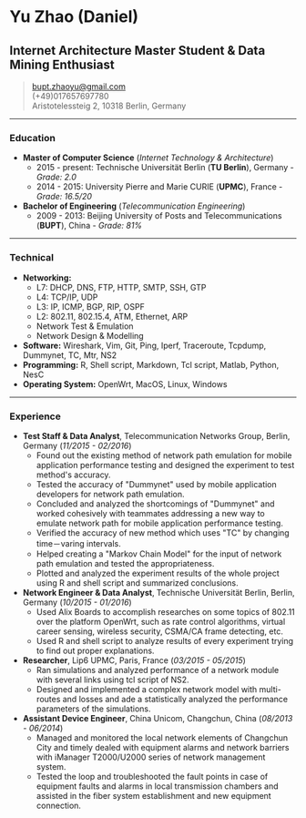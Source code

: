 # Yu Zhao (Daniel)  
## Internet Architecture Master Student & Data Mining Enthusiast  

> [bupt.zhaoyu@gmail.com](mailto:bupt.zhaoyu@gmail.com)  
> (+49)017657697780  
> Aristotelessteig 2, 10318 Berlin, Germany  

---

### Education  
- **Master of Computer Science** (*Internet Technology & Architecture*)  
	- 2015 - present: Technische Universität Berlin (**TU Berlin**), Germany - _Grade: 2.0_  
	- 2014 - 2015: University Pierre and Marie CURIE (**UPMC**), France - _Grade: 16.5/20_ 
- **Bachelor of Engineering** (*Telecommunication Engineering*)
	- 2009 - 2013: Beijing University of Posts and Telecommunications (**BUPT**), China - _Grade: 81%_  

---  

### Technical  
- **Networking:**
	- L7: DHCP, DNS, FTP, HTTP, SMTP, SSH, GTP  
	- L4: TCP/IP, UDP  
	- L3: IP, ICMP, BGP, RIP, OSPF  
	- L2: 802.11, 802.15.4, ATM, Ethernet, ARP 
	- Network Test & Emulation
	- Network Design & Modelling 
- **Software:** Wireshark, Vim, Git, Ping, Iperf, Traceroute, Tcpdump, Dummynet, TC, Mtr, NS2
- **Programming:** R, Shell script, Markdown, Tcl script, Matlab, Python, NesC 
- **Operating System:** OpenWrt, MacOS, Linux, Windows  

---  

### Experience
- **Test Staff & Data Analyst**, Telecommunication Networks Group, Berlin, Germany (_11/2015 - 02/2016_)  
	- Found out the existing method of network path emulation for mobile application performance testing and designed the experiment to test method's accuracy.
	- Tested the accuracy of "Dummynet" used by mobile application developers for network path emulation.
	- Concluded and analyzed the shortcomings of "Dummynet" and worked cohesively with teammates addressing a new way to emulate network path for mobile application performance testing.
	- Verified the accuracy of new method which uses "TC" by changing time－varing intervals.
	- Helped creating a "Markov Chain Model" for the input of network path emulation and tested the appropriateness.
	- Plotted and analyzed the experiment results of the whole project using R and shell script and summarized conclusions.
- **Network Engineer & Data Analyst**, Technische Universität Berlin, Berlin, Germany (_10/2015 - 01/2016_)
	- Used Alix Boards to accomplish researches on some topics of 802.11 over the platform OpenWrt, such as rate control algorithms, virtual career sensing, wireless security, CSMA/CA frame detecting, etc.
	- Used R and shell script to analyze results of every experiment trying to find out proper explanations.
- **Researcher**, Lip6 UPMC, Paris, France (_03/2015 - 05/2015_)
	- Ran simulations and analyzed performance of a network module with several links using tcl script of NS2.
	- Designed and implemented a complex network model with multi-routes and losses and ade a statistically analyzed the performance parameters of the simulations.
- **Assistant Device Engineer**, China Unicom, Changchun, China (_08/2013 - 06/2014_)  
	- Managed and monitored the local network elements of Changchun City and timely dealed with equipment alarms and network barriers with iManager T2000/U2000 series of network management system.
	- Tested the loop and troubleshooted the fault points in case of equipment faults and alarms in local transmission chambers and assisted in the fiber system establishment and new equipment connection.



















